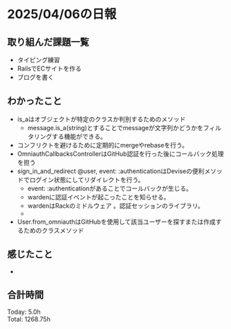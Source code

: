 # 2025/04/06の日報
## 取り組んだ課題一覧
* タイピング練習
*  RailsでECサイトを作る
*  ブログを書く
## わかったこと
* is_aはオブジェクトが特定のクラスか判別するためのメソッド
  *  message.is_a(string)とすることでmessageが文字列かどうかをフィルタリングする機能ができる。
* コンフリクトを避けるために定期的にmergeやrebaseを行う。
* OmniauthCallbacksControllerはGitHub認証を行った後にコールバック処理を担う
* sign_in_and_redirect @user, event: :authenticationはDeviseの便利メソッドでログイン状態にしてリダイレクトを行う。
  * event: :authenticationがあることでコールバックが生じる。
  * wardenに認証イベントが起こったことを知らせる。
  * wardenはRackのミドルウェア 。認証セッションのライブラリ。
  * 
* User.from_omniauthはGitHubを使用して該当ユーザーを探すまたは作成するためのクラスメソッド    
## 感じたこと
* 
##  合計時間 
Today: 5.0h<br>
Total: 1268.75h
